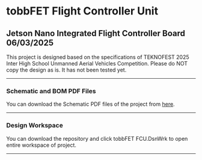 # tobbFET Flight Controller Unit
Jetson Nano Integrated Flight Controller Board 06/03/2025
---
This project is designed based on the specifications of TEKNOFEST 2025 Inter High School Unmanned Aerial Vehicles Competition. Please do NOT copy the design as is. It has not been tested yet.

---
### Schematic and BOM PDF Files
You can download the Schematic PDF files of the project from [here](https://github.com/Nedim-KerimY/tobbFET-Flight-Controller-Unit/blob/main/tobbFET%20FCU/tobbFET%20FCU.pdf).

---
### Design Workspace
You can download the repository and click tobbFET FCU.DsnWrk to open entire workspace of project.

---
